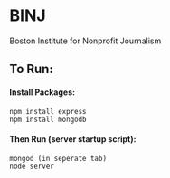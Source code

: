 # BINJ
Boston Institute for Nonprofit Journalism



## To Run:
#### Install Packages:
```
npm install express
npm install mongodb
```

#### Then Run (server startup script):
```
mongod (in seperate tab)
node server
```
